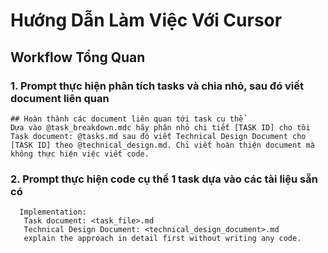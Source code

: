 # Hướng Dẫn Làm Việc Với Cursor

## Workflow Tổng Quan

### 1. Prompt thực hiện phân tích tasks và chia nhỏ, sau đó viết document liên quan

```
## Hoàn thành các document liên quan tới task cụ thể
Dựa vào @task_breakdown.mdc hãy phân nhỏ chi tiết [TASK ID] cho tôi Task document: @tasks.md sau đó viết Technical Design Document cho [TASK ID] theo @technical_design.md. Chỉ viết hoàn thiện document mà không thực hiện việc viết code.
```

### 2. Prompt thực hiện code cụ thể 1 task dựa vào các tài liệu sẵn có

```
  Implementation:
   Task document: <task_file>.md
   Technical Design Document: <technical_design_document>.md
   explain the approach in detail first without writing any code.
```
